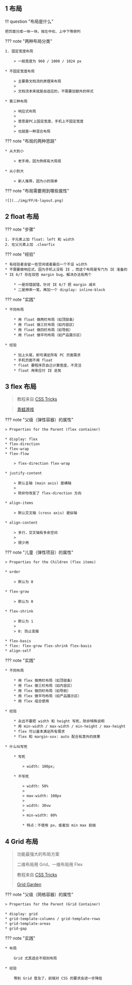 
## 1 布局

!!! question "布局是什么"

    把页面分成一块一块，按左中右、上中下等排列

??? note "两种布局分类"
        
    1. 固定宽度布局

        > 一般宽度为 960 / 1000 / 1024 px

    * 不固定宽度布局

        > 主要靠文档流的原理来布局
        >
        > 文档流本来就是自适应的，不需要加额外的样式

    * 第三种布局
  
        > 响应式布局
        >
        > 意思是PC上固定宽度，手机上不固定宽度
        >
        > 也就是一种混合布局

??? note "布局的两种思路"
  
    * 从大到小

        > 老手用，因为熟练有大局观

    * 从小到大

        > 新人推荐，因为小的简单


??? note "布局需要用到哪些属性"

    ![](../img/FF/6-layout.png)


## 2 float 布局

??? note "步骤"

    1. 子元素上加 float: left 和 width
    2. 在父元素上加 .clearfix

??? note "经验"

    * 有经验者会留一些空间或者最后一个不设 width
    * 不需要做响应式，因为手机上没有 IE ，而这个布局是专门为 IE 准备的
    * IE 6/7 存在双倍 margin bug，解决办法有两个

        * 一是将错就错，针对 IE 6/7 把 margin 减半
        * 二是神来一笔，再加一个 display: inline-block

??? note "实践"

    * 不同布局

        * 用 float 做两栏布局（如顶部条）
        * 用 float 做三栏布局（如内容区）
        * 用 float 做四栏布局（如导航）
        * 用 float 做平均布局（如产品展示区）

    * 经验

        * 加上头尾，即可满足所有 PC 页面需求
        * 手机页面不用 float
        * float 要程序员自己计算宽度，不灵活
        * float 用来应付 IE 足矣

## 3 flex 布局
  
> 教程来自 [CSS Tricks](https://css-tricks.com/snippets/css/a-guide-to-flexbox/)

> [青蛙游戏](https://flexboxfroggy.com/)


??? note "父级（弹性容器）的属性"

    > Properties for the Parent (flex container)

    * display: flex
    * flex-direction
    * flex-wrap 
    * flex-flow

        > flex-direction flex-wrap

    * justify-content

        > 默认主轴 (main axis) 是横轴
        >
        > 除非你改变了 flex-direction 方向

    * align-items

        > 默认交叉轴 (cross axis) 是纵轴

    * align-content

        > 多行，交叉轴有多余空间
        >
        > 很少用



??? note "儿童（弹性项目）的属性"

    > Properties for the Children (flex items)

    * order

        > 默认为 0

    * flex-grow

        > 默认为 0

    * flex-shrink

        > 默认为 1
        >
        > 0: 防止变瘦

    * flex-basis
    * flex: flex-grow flex-shrink flex-basis
    * align-self

??? note "实践"

    * 不同布局

        * 用 flex 做两栏布局（如顶部条）
        * 用 flex 做三栏布局（如内容区）
        * 用 flex 做四栏布局（如导航）
        * 用 flex 做平均布局（如产品展示区）
        * 用 flex 组合使用

    * 经验

        * 永远不要把 width 和 height 写死，除非特殊说明
        * 用 min-width / max-width / min-height / max-height
        * flex 可以基本满足所有需求
        * flex 和 margin-xxx: auto 配合有意外的效果

    * 什么叫写死
  
        * 写死

            > width: 100px;

        * 不写死

            > width: 50%
            >
            > max-width: 100px
            >
            > width: 30vw
            >
            > min-width: 80%

            * 特点：不使用 px，或者加 min max 前缀

## 4 Grid 布局

> 功能最强大的布局方案
>
> 二维布局用 Grid，一维布局用 Flex
>
> 教程来自 [CSS Tricks](https://css-tricks.com/snippets/css/complete-guide-grid/)
>
> [Grid Garden](https://cssgridgarden.com/#zh-cn)


??? note "父级（网格容器）的属性"

    > Properties for the Parent (Grid Container)

    * display: grid
    * grid-template-columns / grid-template-rows
    * grid-template-areas
    * grid-gap

??? note "实践"
    
    * 布局

        Grid 尤其适合不规则布局

    * 经验

        等到 Grid 普及了，前端对 CSS 的要求会进一步降低



